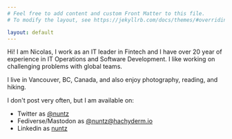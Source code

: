 ```yaml
---
# Feel free to add content and custom Front Matter to this file.
# To modify the layout, see https://jekyllrb.com/docs/themes/#overriding-theme-defaults

layout: default
---
```

Hi! I am Nicolas, I work as an IT leader in Fintech and I have over 20 year of experience in IT Operations and Software Development. I like working on challenging problems with global teams.

I live in Vancouver, BC, Canada, and also enjoy photography, reading, and hiking.

I don't post very often, but I am available on:

- <i class="fa-brands fa-twitter"></i> Twitter as [@nuntz](https://twitter.com/nuntz)
- <i class="fa-brands fa-mastodon"></i> Fediverse/Mastodon as [@nuntz@hachyderm.io](https://hachyderm.io/@nuntz)
- <i class="fa-brands fa-linkedin"></i> Linkedin as [nuntz](https://ca.linkedin.com/in/nuntz)

